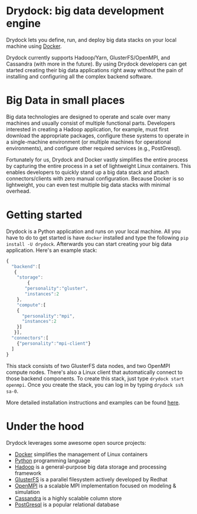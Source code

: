 Drydock: big data development engine
====================================

Drydock lets you define, run, and deploy big data stacks on your local machine using [Docker](https://www.docker.io).

Drydock currently supports Hadoop/Yarn, GlusterFS/OpenMPI, and Cassandra (with more in the future). 
By using Drydock developers can get started creating their big data applications right away without
the pain of installing and configuring all the complex backend software.

Big Data in small places
========================

Big data technologies are designed to operate and scale over many machines and usually consist
of multiple functional parts. Developers interested in creating a 
Hadoop application, for example, must first download the appropriate packages, configure these
systems to operate in a single-machine environment (or multiple machines for operational environments), 
and configure other required services (e.g., PostGresql). 

Fortunately for us, Drydock and Docker vastly simplifies the entire process by capturing the entire process
in a set of lightweight Linux containers. This enables developers to quickly stand up a big data stack and 
attach connectors/clients with zero manual configuration. Because Docker is so lightweight, you can even test 
multiple big data stacks with minimal overhead. 

Getting started
===============

Drydock is a Python application and runs on your local machine. All you have to do to get started is have
`docker` installed and type the following `pip install -U drydock`. Afterwards you can start creating
your big data application. Here's an example stack:

```javascript
{
  "backend":[
   {
    "storage":
        {
  	   "personality":"gluster",
  	   "instances":2
	},
    "compute":[
	{
	  "personality":"mpi",
	  "instances":2
	}]
   }],
  "connectors":[
	{"personality":"mpi-client"}
  ]
}
```

This stack consists of two GlusterFS data nodes, and two OpenMPI compute nodes. There's also a Linux
client that automatically connect to those backend components. To create this stack, just type
`drydock start openmpi`. Once you create the stack, you can log in by typing `drydock ssh sa-0`. 

More detailed installation instructions and examples can be found [here](http://drydock.opencore.io). 

Under the hood
==============

Drydock leverages some awesome open source projects:

* [Docker](https://www.docker.io) simplifies the management of Linux containers
* [Python](http://www.python.org) programming language
* [Hadoop](http://hadoop.apache.org) is a general-purpose big data storage and processing framework
* [GlusterFS](http://www.gluster.org) is a parallel filesystem actively developed by Redhat
* [OpenMPI](http://www.open-mpi.org) is a scalable MPI implementation focused on modeling & simulation
* [Cassandra](http://cassandra.apache.org) is a highly scalable column store
* [PostGresql](http://postgresql.org) is a popular relational database
